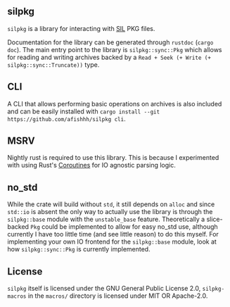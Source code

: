 ## silpkg

`silpkg` is a library for interacting with [SIL](https://achurch.org/SIL/) PKG files.

Documentation for the library can be generated through `rustdoc` (`cargo doc`).
The main entry point to the library is `silpkg::sync::Pkg` which allows for reading and writing archives backed by a `Read + Seek (+ Write (+ silpkg::sync::Truncate))` type.

## CLI

A CLI that allows performing basic operations on archives is also included and can be easily installed with `cargo install --git https://github.com/afishhh/silpkg cli`.

## MSRV

Nightly rust is required to use this library.
This is because I experimented with using Rust's [Coroutines](https://doc.rust-lang.org/beta/unstable-book/language-features/coroutines.html) for IO agnostic parsing logic.

## no_std

While the crate will build without `std`, it still depends on `alloc` and since `std::io` is absent the only way to actually use the library is through the `silpkg::base` module with the `unstable_base` feature.
Theoretically a slice-backed `Pkg` could be implemented to allow for easy no_std use, although currently I have too little time (and see little reason) to do this myself.
For implementing your own IO frontend for the `silpkg::base` module, look at how `silpkg::sync::Pkg` is currently implemented.

## License

`silpkg` itself is licensed under the GNU General Public License 2.0, `silpkg-macros` in the `macros/` directory is licensed under MIT OR Apache-2.0.
